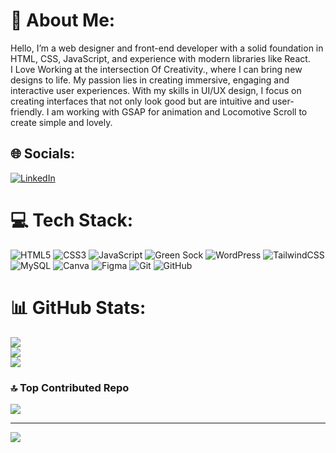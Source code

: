 # 💫 About Me:
Hello, I’m a web designer and front-end developer with a solid foundation in HTML, CSS, JavaScript, and experience with modern libraries like React.<br>I Love Working at the intersection Of Creativity., where I can bring new designs to life. My passion lies in creating immersive, engaging and interactive user experiences. With my skills in UI/UX design, I focus on creating interfaces that not only look good but are intuitive and user-friendly. I am working with GSAP for animation and Locomotive Scroll to create simple and lovely.


## 🌐 Socials:
[![LinkedIn](https://img.shields.io/badge/LinkedIn-%230077B5.svg?logo=linkedin&logoColor=white)](https://linkedin.com/in/https://www.linkedin.com/in/hardik-chavda24/) 


# 💻 Tech Stack:
![HTML5](https://img.shields.io/badge/html5-%23E34F26.svg?style=for-the-badge&logo=html5&logoColor=white) ![CSS3](https://img.shields.io/badge/css3-%231572B6.svg?style=for-the-badge&logo=css3&logoColor=white) ![JavaScript](https://img.shields.io/badge/javascript-%23323330.svg?style=for-the-badge&logo=javascript&logoColor=%23F7DF1E) ![Green Sock](https://img.shields.io/badge/green%20sock-88CE02?style=for-the-badge&logo=greensock&logoColor=white) ![WordPress](https://img.shields.io/badge/WordPress-%23117AC9.svg?style=for-the-badge&logo=WordPress&logoColor=white) ![TailwindCSS](https://img.shields.io/badge/tailwindcss-%2338B2AC.svg?style=for-the-badge&logo=tailwind-css&logoColor=white) ![MySQL](https://img.shields.io/badge/mysql-4479A1.svg?style=for-the-badge&logo=mysql&logoColor=white) ![Canva](https://img.shields.io/badge/Canva-%2300C4CC.svg?style=for-the-badge&logo=Canva&logoColor=white) ![Figma](https://img.shields.io/badge/figma-%23F24E1E.svg?style=for-the-badge&logo=figma&logoColor=white) ![Git](https://img.shields.io/badge/git-%23F05033.svg?style=for-the-badge&logo=git&logoColor=white) ![GitHub](https://img.shields.io/badge/github-%23121011.svg?style=for-the-badge&logo=github&logoColor=white)
# 📊 GitHub Stats:
![](https://github-readme-stats.vercel.app/api?username=hardikchavda24&theme=dark&hide_border=false&include_all_commits=false&count_private=false)<br/>
![](https://github-readme-streak-stats.herokuapp.com/?user=hardikchavda24&theme=dark&hide_border=false)<br/>
![](https://github-readme-stats.vercel.app/api/top-langs/?username=hardikchavda24&theme=dark&hide_border=false&include_all_commits=false&count_private=false&layout=compact)

### 🔝 Top Contributed Repo
![](https://github-contributor-stats.vercel.app/api?username=hardikchavda24&limit=5&theme=dark&combine_all_yearly_contributions=true)

---
[![](https://visitcount.itsvg.in/api?id=hardikchavda24&icon=0&color=0)](https://visitcount.itsvg.in)

<!-- Proudly created with GPRM ( https://gprm.itsvg.in ) -->
